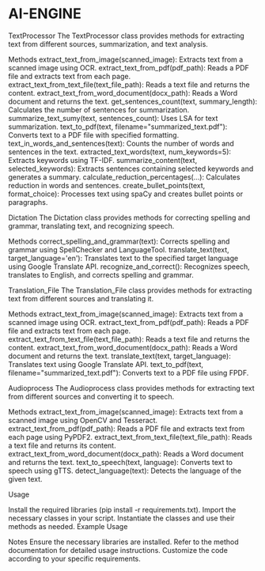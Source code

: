 # AI-ENGINE

TextProcessor 
The TextProcessor class provides methods for extracting text from different sources, summarization, and text analysis.

Methods
extract_text_from_image(scanned_image): Extracts text from a scanned image using OCR.
extract_text_from_pdf(pdf_path): Reads a PDF file and extracts text from each page.
extract_text_from_text_file(text_file_path): Reads a text file and returns the content.
extract_text_from_word_document(docx_path): Reads a Word document and returns the text.
get_sentences_count(text, summary_length): Calculates the number of sentences for summarization.
summarize_text_sumy(text, sentences_count): Uses LSA for text summarization.
text_to_pdf(text, filename="summarized_text.pdf"): Converts text to a PDF file with specified formatting.
text_in_words_and_sentences(text): Counts the number of words and sentences in the text.
extracted_text_words(text, num_keywords=5): Extracts keywords using TF-IDF.
summarize_content(text, selected_keywords): Extracts sentences containing selected keywords and generates a summary.
calculate_reduction_percentages(...): Calculates reduction in words and sentences.
create_bullet_points(text, format_choice): Processes text using spaCy and creates bullet points or paragraphs.

Dictation 
The Dictation class provides methods for correcting spelling and grammar, translating text, and recognizing speech.

Methods
correct_spelling_and_grammar(text): Corrects spelling and grammar using SpellChecker and LanguageTool.
translate_text(text, target_language='en'): Translates text to the specified target language using Google Translate API.
recognize_and_correct(): Recognizes speech, translates to English, and corrects spelling and grammar.

Translation_File 
The Translation_File class provides methods for extracting text from different sources and translating it.

Methods
extract_text_from_image(scanned_image): Extracts text from a scanned image using OCR.
extract_text_from_pdf(pdf_path): Reads a PDF file and extracts text from each page.
extract_text_from_text_file(text_file_path): Reads a text file and returns the content.
extract_text_from_word_document(docx_path): Reads a Word document and returns the text.
translate_text(text, target_language): Translates text using Google Translate API.
text_to_pdf(text, filename="summarized_text.pdf"): Converts text to a PDF file using FPDF.

Audioprocess 
The Audioprocess class provides methods for extracting text from different sources and converting it to speech.

Methods
extract_text_from_image(scanned_image): Extracts text from a scanned image using OpenCV and Tesseract.
extract_text_from_pdf(pdf_path): Reads a PDF file and extracts text from each page using PyPDF2.
extract_text_from_text_file(text_file_path): Reads a text file and returns its content.
extract_text_from_word_document(docx_path): Reads a Word document and returns the text.
text_to_speech(text, language): Converts text to speech using gTTS.
detect_language(text): Detects the language of the given text.

Usage

Install the required libraries (pip install -r requirements.txt).
Import the necessary classes in your script.
Instantiate the classes and use their methods as needed.
Example Usage


Notes
Ensure the necessary libraries are installed.
Refer to the method documentation for detailed usage instructions.
Customize the code according to your specific requirements.
